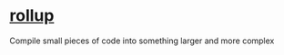 # [rollup](https://rollupjs.org/)

Compile small pieces of code into something larger and more complex
